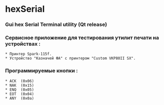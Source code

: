 # hexSerial


### Gui hex Serial Terminal utility (Qt release)


### Сервисное приложение для тестирования утилит печати на устройствах :

```
* Принтер Spark-115f.
* Устройство "Казначей ФА" с принтером "Custom VKP80II SX".
```


### Программируемые кнопки :

```
* ACK  (0x06)
* NAK  (0x15)
* ENQ  (0x05)
* EOT  (0x04)
* ANY  (0x0a)
```


